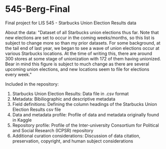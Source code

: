 # 545-Berg-Final
Final project for LIS 545 - Starbucks Union Election Results data

About the data: "Dataset of all Starbucks union elections thus far. Note that new elections are set to occur in the coming weeks/months, so this list is subject to change more so than my prior datasets. For some background, at the tail end of last year, we began to see a wave of union elections occur at various Starbucks locations. At the time of writing this, there are around 300 stores at some stage of unionization with 172 of them having unionized. Bear in mind this figure is subject to much change as there are several upcoming union elections, and new locations seem to file for elections every week."

Included in the repository: 

1. Starbucks Union Election Results: Data file in .csv format 
2. Metadata: Bibiliographic and descriptive metadata
3. Field definitions: Defining the column headings of the Starbucks Union Election Results csv file
4. Data and metadata profile: Profile of data and metadata originally found in Kaggle
5. Repository profile: Profile of the Inter-university Consortium for Political and Social Research (ICPSR) repository
6. Additional curation considerations: Discussion of data citation, preservation, copyright, and human subject considerations 

